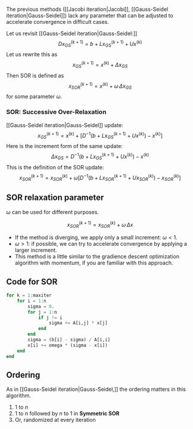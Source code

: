 The previous methods ([[Jacobi iteration|Jacobi]], [[Gauss-Seidel iteration|Gauss-Seidel]]) lack any parameter that can be adjusted to accelerate convergence in difficult cases.

Let us revisit [[Gauss-Seidel iteration|Gauss-Seidel:]]
$$
D x^{(k+1)}_{GS} = b + L x^{(k+1)}_{GS} + U x^{(k)}
$$
Let us rewrite this as
$$
x^{(k+1)}_{GS} = x^{(k)} + \Delta x_{GS}
$$
Then SOR is defined as
$$
x^{(k+1)}_{SOR} = x^{(k)} + \omega \, \Delta x_{GS}
$$
for some parameter $\omega$.

### SOR: Successive Over-Relaxation

[[Gauss-Seidel iteration|Gauss-Seidel]] update:
$$
x^{(k+1)}_{GS} = x^{(k)} + \bigg[ D^{-1}
\big( b + L x^{(k+1)}_{GS} + U x^{(k)} \big) - x^{(k)} \bigg]
$$
Here is the increment form of the same update:
$$
\Delta x_{GS} =
D^{-1} \big( b + L x^{(k+1)}_{GS} + U x^{(k)} \big) - x^{(k)}
$$
This is the definition of the SOR update:
$$
x^{(k+1)}_{SOR} = x^{(k)}_{SOR} + \omega \bigg[ D^{-1}
\big( b + L x^{(k+1)}_{SOR} + U x^{(k)}_{SOR} \big) - x^{(k)}_{SOR} \bigg]
$$

## SOR relaxation parameter

$\omega$ can be used for different purposes.

$$
x^{(k+1)}_{SOR} = x^{(k)}_{SOR} + \omega \, \Delta x
$$

- If the method is diverging, we apply only a small increment: $\omega < 1$.
- $\omega > 1$: if possible, we can try to accelerate convergence by applying a larger increment.
- This method is a little similar to the gradience descent optimization algorithm with momentum, if you are familiar with this approach.

## Code for SOR

```julia
for k = 1:maxiter
    for i = 1:n
        sigma = 0.
        for j = 1:n
            if j != i
                sigma += A[i,j] * x[j]
            end
        end
        sigma = (b[i] - sigma) / A[i,i]
        x[i] += omega * (sigma - x[i])
    end
end
```

## Ordering

As in [[Gauss-Seidel iteration|Gauss-Seidel,]] the ordering matters in this algorithm.

1. 1 to $n$
2. 1 to $n$ followed by $n$ to 1 in **Symmetric SOR**
3. Or, randomized at every iteration